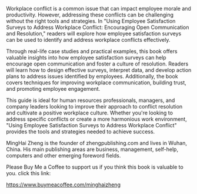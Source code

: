 
Workplace conflict is a common issue that can impact employee morale and productivity. However, addressing these conflicts can be challenging without the right tools and strategies. In "Using Employee Satisfaction Surveys to Address Workplace Conflict: Encouraging Open Communication and Resolution," readers will explore how employee satisfaction surveys can be used to identify and address workplace conflicts effectively.

Through real-life case studies and practical examples, this book offers valuable insights into how employee satisfaction surveys can help encourage open communication and foster a culture of resolution. Readers will learn how to design effective surveys, interpret data, and develop action plans to address issues identified by employees. Additionally, the book covers techniques for improving workplace communication, building trust, and promoting employee engagement.

This guide is ideal for human resources professionals, managers, and company leaders looking to improve their approach to conflict resolution and cultivate a positive workplace culture. Whether you're looking to address specific conflicts or create a more harmonious work environment, "Using Employee Satisfaction Surveys to Address Workplace Conflict" provides the tools and strategies needed to achieve success.

MingHai Zheng is the founder of zhengpublishing.com and lives in Wuhan, China. His main publishing areas are business, management, self-help, computers and other emerging foreword fields.

Please Buy Me a Coffee to support us if you think this book is valuable to you. click this link:

https://www.buymeacoffee.com/minghaizheng
